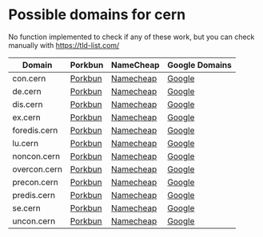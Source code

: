 # Possible domains for cern

No function implemented to check if any of these work, but you can check manually with https://tld-list.com/

| Domain | Porkbun | NameCheap | Google Domains |
|---|---|---|---|
| con.cern | [Porkbun](https://porkbun.com/checkout/search?prb=e814663da1&tlds=&idnLanguage=&search=search&q=con.cern) | [Namecheap](https://www.namecheap.com/domains/registration/results/?domain=con.cern) | [Google](https://domains.google.com/registrar/search?searchTerm=con.cern) |
| de.cern | [Porkbun](https://porkbun.com/checkout/search?prb=e814663da1&tlds=&idnLanguage=&search=search&q=de.cern) | [Namecheap](https://www.namecheap.com/domains/registration/results/?domain=de.cern) | [Google](https://domains.google.com/registrar/search?searchTerm=de.cern) |
| dis.cern | [Porkbun](https://porkbun.com/checkout/search?prb=e814663da1&tlds=&idnLanguage=&search=search&q=dis.cern) | [Namecheap](https://www.namecheap.com/domains/registration/results/?domain=dis.cern) | [Google](https://domains.google.com/registrar/search?searchTerm=dis.cern) |
| ex.cern | [Porkbun](https://porkbun.com/checkout/search?prb=e814663da1&tlds=&idnLanguage=&search=search&q=ex.cern) | [Namecheap](https://www.namecheap.com/domains/registration/results/?domain=ex.cern) | [Google](https://domains.google.com/registrar/search?searchTerm=ex.cern) |
| foredis.cern | [Porkbun](https://porkbun.com/checkout/search?prb=e814663da1&tlds=&idnLanguage=&search=search&q=foredis.cern) | [Namecheap](https://www.namecheap.com/domains/registration/results/?domain=foredis.cern) | [Google](https://domains.google.com/registrar/search?searchTerm=foredis.cern) |
| lu.cern | [Porkbun](https://porkbun.com/checkout/search?prb=e814663da1&tlds=&idnLanguage=&search=search&q=lu.cern) | [Namecheap](https://www.namecheap.com/domains/registration/results/?domain=lu.cern) | [Google](https://domains.google.com/registrar/search?searchTerm=lu.cern) |
| noncon.cern | [Porkbun](https://porkbun.com/checkout/search?prb=e814663da1&tlds=&idnLanguage=&search=search&q=noncon.cern) | [Namecheap](https://www.namecheap.com/domains/registration/results/?domain=noncon.cern) | [Google](https://domains.google.com/registrar/search?searchTerm=noncon.cern) |
| overcon.cern | [Porkbun](https://porkbun.com/checkout/search?prb=e814663da1&tlds=&idnLanguage=&search=search&q=overcon.cern) | [Namecheap](https://www.namecheap.com/domains/registration/results/?domain=overcon.cern) | [Google](https://domains.google.com/registrar/search?searchTerm=overcon.cern) |
| precon.cern | [Porkbun](https://porkbun.com/checkout/search?prb=e814663da1&tlds=&idnLanguage=&search=search&q=precon.cern) | [Namecheap](https://www.namecheap.com/domains/registration/results/?domain=precon.cern) | [Google](https://domains.google.com/registrar/search?searchTerm=precon.cern) |
| predis.cern | [Porkbun](https://porkbun.com/checkout/search?prb=e814663da1&tlds=&idnLanguage=&search=search&q=predis.cern) | [Namecheap](https://www.namecheap.com/domains/registration/results/?domain=predis.cern) | [Google](https://domains.google.com/registrar/search?searchTerm=predis.cern) |
| se.cern | [Porkbun](https://porkbun.com/checkout/search?prb=e814663da1&tlds=&idnLanguage=&search=search&q=se.cern) | [Namecheap](https://www.namecheap.com/domains/registration/results/?domain=se.cern) | [Google](https://domains.google.com/registrar/search?searchTerm=se.cern) |
| uncon.cern | [Porkbun](https://porkbun.com/checkout/search?prb=e814663da1&tlds=&idnLanguage=&search=search&q=uncon.cern) | [Namecheap](https://www.namecheap.com/domains/registration/results/?domain=uncon.cern) | [Google](https://domains.google.com/registrar/search?searchTerm=uncon.cern) |
